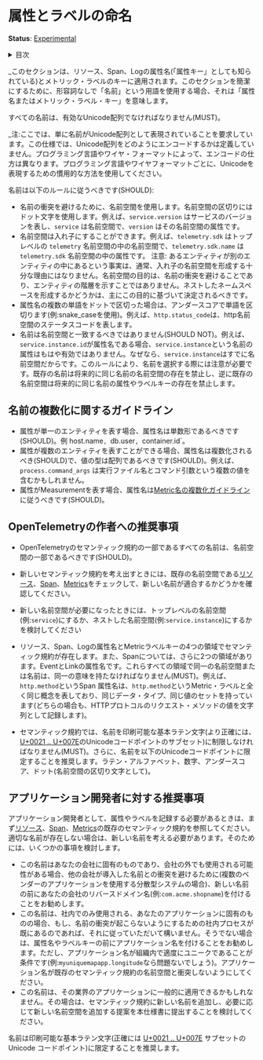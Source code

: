 <!--
# Attribute and Label Naming
-->

# 属性とラベルの命名

<!--
**Status**: [Experimental](../document-status.md)
-->

**Status**: [Experimental](../document-status.md)

<details>
<summary>
目次
</summary>


<!--
- [Name Pluralization Guidelines](#name-pluralization-guidelines)
- [Recommendations for OpenTelemetry Authors](#recommendations-for-opentelemetry-authors)
- [Recommendations for Application Developers](#recommendations-for-application-developers)
-->

- [名前の複数化に関するガイドライン](#名前の複数化に関するガイドライン)
- [Recommendations for OpenTelemetry Authors](#recommendations-for-opentelemetry-authors)
- [Recommendations for Application Developers](#recommendations-for-application-developers)


</details>

<!--
_This section applies to Resource, Span and Log attribute names (also known as
the "attribute keys") and to keys of Metric labels. For brevity within this
section when we use the term "name" without an adjective it is implied to mean
"attribute name or metric label key"._
-->

_このセクションは、リソース、Span、Logの属性名(「属性キー」としても知られている)とメトリック・ラベルのキーに適用されます。このセクションを簡潔にするために、形容詞なしで「名前」という用語を使用する場合、それは「属性名またはメトリック・ラベル・キー」を意味します。

<!--
Every name MUST be a valid Unicode sequence.
-->

すべての名前は、有効なUnicode配列でなければなりません(MUST)。

<!--
_Note: we merely require that the names are represented as Unicode sequences.
This specification does not define how exactly the Unicode sequences are
encoded. The encoding can vary from one programming language to another and from
one wire format to another. Use the idiomatic way to represent Unicode in the
particular programming language or wire format._
-->

_注:ここでは、単に名前がUnicode配列として表現されていることを要求しています。この仕様では、Unicode配列をどのようにエンコードするかは定義していません。プログラミング言語やワイヤ・フォーマットによって、エンコードの仕方は異なります。プログラミング言語やワイヤフォーマットごとに、Unicodeを表現するための慣用的な方法を使用してください。

<!--
Names SHOULD follow these rules:
-->

名前は以下のルールに従うべきです(SHOULD):

<!--
- Use namespacing to avoid name clashes. Delimit the namespaces using a dot
  character. For example `service.version` denotes the service version where
  `service` is the namespace and `version` is an attribute in that namespace.
- Namespaces can be nested. For example `telemetry.sdk` is a namespace inside
  top-level `telemetry` namespace and `telemetry.sdk.name` is an attribute
  inside `telemetry.sdk` namespace.
  Note: the fact that an entity is located within another entity is typically
  not a sufficient reason for forming nested namespaces. The purpose of a
  namespace is to avoid name clashes, not to indicate entity hierarchies. This
  purpose should primarily drive the decision about forming nested namespaces.
- For each multi-word dot-delimited component of the attribute name separate the
  words by underscores (i.e. use snake_case). For example `http.status_code`
  denotes the status code in the http namespace.
- Names SHOULD NOT coincide with namespaces. For example if
  `service.instance.id` is an attribute name then it is no longer valid to have
  an attribute named `service.instance` because `service.instance` is already a
  namespace. Because of this rule be careful when choosing names: every existing
  name prohibits existence of an equally named namespace in the future, and vice
  versa: any existing namespace prohibits existence of an equally named
  attribute or label key in the future.
-->

- 名前の衝突を避けるために、名前空間を使用します。名前空間の区切りにはドット文字を使用します。例えば、`service.version` はサービスのバージョンを表し、`service` は名前空間で、`version` はその名前空間の属性です。
- 名前空間は入れ子にすることができます。例えば、`telemetry.sdk` はトップレベルの `telemetry` 名前空間の中の名前空間で、`telemetry.sdk.name` は `telemetry.sdk` 名前空間の中の属性です。 注意: あるエンティティが別のエンティティの中にあるという事実は、通常、入れ子の名前空間を形成する十分な理由にはなりません。名前空間の目的は、名前の衝突を避けることであり、エンティティの階層を示すことではありません。ネストしたネームスペースを形成するかどうかは、主にこの目的に基づいて決定されるべきです。
- 属性名の複数の単語をドットで区切った場合は、アンダースコアで単語を区切ります(例:snake_caseを使用)。例えば、`http.status_code`は、http名前空間のステータスコードを表します。
- 名前は名前空間と一致するべきではありません(SHOULD NOT)。例えば、`service.instance.id`が属性名である場合、`service.instance`という名前の属性はもはや有効ではありません。なぜなら、`service.instance`はすでに名前空間だからです。このルールにより、名前を選択する際には注意が必要です。既存の名前は将来的に同じ名前の名前空間の存在を禁止し、逆に既存の名前空間は将来的に同じ名前の属性やラベルキーの存在を禁止します。

<!--
## Name Pluralization guidelines
-->

## 名前の複数化に関するガイドライン

<!--
- When an attribute represents a single entity, the attribute name SHOULD be singular.
  Examples: `host.name`, `db.user`, `container.id`.
- When attribute can represent multiple entities, the attribute name SHOULD be pluralized
  and the value type SHOULD be an array. E.g. `process.command_args` might include multiple
  values: the executable name and command arguments.
- When an attribute represents a measurement,
  [Metric Name Pluralization Guidelines](../metrics/semantic_conventions/README.md#pluralization)
  SHOULD be followed for the attribute name.
-->

- 属性が単一のエンティティを表す場合、属性名は単数形であるべきです(SHOULD)。例 host.name`, `db.user`, `container.id`。
- 属性が複数のエンティティを表すことができる場合、属性名は複数化されるべき(SHOULD)で、値の型は配列であるべきです(SHOULD)。例えば、`process.command_args` は実行ファイル名とコマンド引数という複数の値を含むかもしれません。
- 属性がMeasurementを表す場合、属性名は[Metric名の複数化ガイドライン](../metrics/semantic_conventions/README.md#pluralization)に従うべきです(SHOULD)。

<!--
## Recommendations for OpenTelemetry Authors
-->

## OpenTelemetryの作者への推奨事項

<!--
- All names that are part of OpenTelemetry semantic conventions SHOULD be part
  of a namespace.
- When coming up with a new semantic convention make sure to check existing
  namespaces for
  [Resources](../resource/semantic_conventions/README.md),
  [Spans](../trace/semantic_conventions/README.md),
  and
  [Metrics](../metrics/semantic_conventions/README.md)
  to see if the new name fits.
- When a new namespace is necessary consider whether it should be a top-level
  namespace (e.g. `service`) or a nested namespace (e.g. `service.instance`).
- Semantic conventions exist for four areas: for Resource, Span and Log
  attribute names as well as Metric label keys. In addition, for spans we have
  two more areas: Event and Link attribute names. Identical namespaces or names
  in all these areas MUST have identical meanings. For example the `http.method`
  span attribute name denotes exactly the same concept as the `http.method`
  metric label, has the same data type and the same set of possible values (in
  both cases it records the value of the HTTP protocol's request method as a
  string).
- Semantic conventions MUST limit names to printable Basic Latin characters
  (more precisely to
  [U+0021 .. U+007E](https://en.wikipedia.org/wiki/Basic_Latin_(Unicode_block)#Table_of_characters)
  subset of Unicode code points). It is recommended to further limit names to
  the following Unicode code points: Latin alphabet, Numeric, Underscore, Dot
  (as namespace delimiter).
-->

- OpenTelemetryのセマンティック規約の一部であるすべての名前は、名前空間の一部であるべきです(SHOULD)。
- 新しいセマンティック規約を考え出すときには、既存の名前空間である[リソース](../resource/semantic_conventions/README.md)、[Span](../trace/semantic_conventions/README.md)、[Metrics](../metrics/semantic_conventions/README.md)をチェックして、新しい名前が適合するかどうかを確認してください。
- 新しい名前空間が必要になったときには、トップレベルの名前空間(例:`service`)にするか、ネストした名前空間(例:`service.instance`)にするかを検討してください

- リソース、Span、Logの属性名とMetricラベルキーの4つの領域でセマンティック規約が存在します。また、Spanについては、さらに2つの領域があります。EventとLinkの属性名です。これらすべての領域で同一の名前空間または名前は、同一の意味を持たなければなりません(MUST)。例えば、`http.method`というSpan 属性名は、`http.method`というMetric・ラベルと全く同じ概念を表しており、同じデータ・タイプ、同じ値のセットを持っています(どちらの場合も、HTTPプロトコルのリクエスト・メソッドの値を文字列として記録します)。
- セマンティック規約では、名前を印刷可能な基本ラテン文字(より正確には、[U+0021 .. U+007E](https://en.wikipedia.org/wiki/Basic_Latin_(Unicode_block)#Table_of_characters)のUnicodeコードポイントのサブセット)に制限しなければなりません(MUST)。さらに、名前を以下のUnicodeコードポイントに限定することを推奨します。ラテン・アルファベット、数字、アンダースコア、ドット(名前空間の区切り文字として)。

<!--
## Recommendations for Application Developers
-->

## アプリケーション開発者に対する推奨事項

<!--
As an application developer when you need to record an attribute or a label
first consult existing semantic conventions for
[Resources](../resource/semantic_conventions/README.md),
[Spans](../trace/semantic_conventions/README.md),
and
[Metrics](../metrics/semantic_conventions/README.md).
If an appropriate name does not exists you will need to come up with a new name.
To do that consider a few options:
-->

アプリケーション開発者として、属性やラベルを記録する必要があるときは、まず[リソース](../resource/semantic_conventions/README.md)、[Span](../trace/semantic_conventions/README.md)、[Metrics](../metrics/semantic_conventions/README.md)の既存のセマンティック規約を参照してください。適切な名前が存在しない場合は、新しい名前を考える必要があります。そのためには、いくつかの事項を検討します。

<!--
- The name is specific to your company and may be possibly used outside the
  company as well. To avoid clashes with names introduced by other companies (in
  a distributed system that uses applications from multiple vendors) it is
  recommended to prefix the new name by your company's reverse domain name, e.g.
  `com.acme.shopname`.
- The name is specific to your application that will be used internally only. If
  you already have an internal company process that helps you to ensure no name
  clashes happen then feel free to follow it. Otherwise it is recommended to
  prefix the attribute name or label key by your application name, provided that
  the application name is reasonably unique within your organization (e.g.
  `myuniquemapapp.longitude` is likely fine). Make sure the application name
  does not clash with an existing semantic convention namespace.
- The name may be generally applicable to applications in the industry. In that
  case consider submitting a proposal to this specification to add a new name to
  the semantic conventions, and if necessary also to add a new namespace.
-->

- この名前はあなたの会社に固有のものであり、会社の外でも使用される可能性がある場合、他の会社が導入した名前との衝突を避けるために(複数のベンダーのアプリケーションを使用する分散型システムの場合)、新しい名前の前にあなたの会社のリバースドメイン名(例:`com.acme.shopname`)を付けることをお勧めします。
- この名前は、社内でのみ使用される、あなたのアプリケーションに固有のものの場合、もし、名前の衝突が起こらないようにするための社内プロセスが既にあるのであれば、それに従っていただいて構いません。そうでない場合は、属性名やラベルキーの前にアプリケーション名を付けることをお勧めします。ただし、アプリケーション名が組織内で適度にユニークであることが条件です(例:`myuniquemapapp.longitude`なら問題ないでしょう)。アプリケーション名が既存のセマンティック規約の名前空間と衝突しないようにしてください。
- この名前は、その業界のアプリケーションに一般的に適用できるかもしれなません。その場合は、セマンティック規約に新しい名前を追加し、必要に応じて新しい名前空間を追加する提案を本仕様書に提出することを検討してください。

<!--
It is recommended to limit names to printable Basic Latin characters
(more precisely to
[U+0021 .. U+007E](https://en.wikipedia.org/wiki/Basic_Latin_(Unicode_block)#Table_of_characters)
subset of Unicode code points).
-->

名前は印刷可能な基本ラテン文字(正確には [U+0021 .. U+007E](https://en.wikipedia.org/wiki/Basic_Latin_(Unicode_block)#Table_of_characters) サブセットの Unicode コードポイント)に限定することを推奨します。

